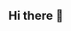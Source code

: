 ## Hi there 👋

<!--
👋 Hi, I’m Jamal
I’m currently a learner in the ALX Front-End Development Program, building my skills in HTML, CSS, JavaScript, and React.

💻 About Me:
I started learning front-end development to become a professional front-end developer. I’m passionate about creating responsive, user-friendly, and modern web interfaces.

🎯 My Vision:
To grow as a front-end developer and build web applications that are accessible, interactive, and solve real user problems.

🛠 Skills (Currently Learning):

HTML5 & CSS3

JavaScript (ES6+)

Responsive Design & Flexbox/Grid

React (Basics)

Git & GitHub


💡 Note: I’m currently learning and practicing. Projects will be added here as I progress!
-->
